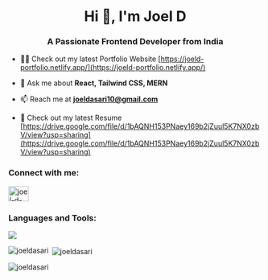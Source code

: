 <h1 align="center">Hi 👋, I'm Joel D</h1>
<h3 align="center">A Passionate Frontend Developer from India</h3>

- 👨‍💻 Check out my latest Portfolio Website [https://joeld-portfolio.netlify.app/](https://joeld-portfolio.netlify.app/)

- 💬 Ask me about **React, Tailwind CSS, MERN**

- 📫 Reach me at **joeldasari10@gmail.com**

- 📄 Check out my latest Resume [https://drive.google.com/file/d/1bAQNH153PNaey169b2jZuul5K7NX0zbV/view?usp=sharing](https://drive.google.com/file/d/1bAQNH153PNaey169b2jZuul5K7NX0zbV/view?usp=sharing)

<h3 align="left">Connect with me:</h3>
<p align="left">
<a href="https://linkedin.com/in/joel-d-244713285" target="blank"><img align="center" src="https://skillicons.dev/icons?i=linkedin" alt="joel-d-244713285" height="30" width="40" /></a>
</p>

<h3 align="left">Languages and Tools:</h3>
<p align="left"><img src="https://skillicons.dev/icons?i=html,css,sass,javascript,react,tailwindcss,nodejs,expressjs,mongodb,firebase,postman"/> </p>

<p><img align="left" src="https://github-readme-stats.vercel.app/api/top-langs?username=joeldasari&show_icons=true&locale=en&layout=compact&cache_seconds=10" alt="joeldasari" /></p>

<p>&nbsp;<img align="center" src="https://github-readme-stats.vercel.app/api?username=joeldasari&show_icons=true&locale=en&cache_seconds=10" alt="joeldasari" /></p>

<p><img align="center" src="https://github-readme-streak-stats.herokuapp.com/?user=joeldasari&cache_seconds=10" alt="joeldasari" /></p>

